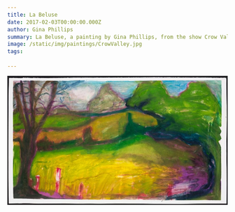 ```yaml
---
title: La Beluse
date: 2017-02-03T00:00:00.000Z
author: Gina Phillips
summary: La Beluse, a painting by Gina Phillips, from the show Crow Valley at Jonathan Ferrara Gallery, 2018.)
image: /static/img/paintings/CrowValley.jpg
tags:

---
```


![La Beluse, a painting by Gina Phillips, from the show Crow Valley at Jonathan Ferrara Gallery, 2018.](/static/img/paintings/LaBeluse.jpg "La Beluse, a painting by Gina Phillips, from the show Crow Valley at Jonathan Ferrara Gallery, 2018.")